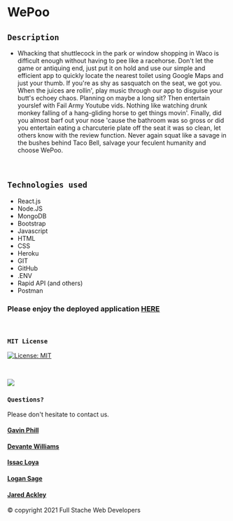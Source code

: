 # WePoo

## `Description`

* Whacking that shuttlecock in the park or window shopping in Waco is difficult enough without having to pee like a racehorse. Don't let the game or antiquing end, just put it on hold and use our simple and efficient app to quickly locate the nearest toilet using Google Maps and just your thumb.
If you're as shy as sasquatch on the seat, we got you. When the juices are rollin', play music through our app to disguise your butt's echoey chaos. Planning on maybe a long sit? Then entertain yourslef with Fail Army Youtube vids. Nothing like watching drunk monkey falling of a hang-gliding horse to get things movin'. Finally, did you almost barf out your nose 'cause the bathroom was so gross or did you entertain eating a charcuterie plate off the seat it was so clean, let others know with the review function.
Never again squat like a savage in the bushes behind Taco Bell, salvage your feculent humanity and choose WePoo.
<br>

## `Technologies used`

* React.js
* Node.JS
* MongoDB
* Bootstrap
* Javascript
* HTML
* CSS
* Heroku
* GIT
* GitHub
* .ENV
* Rapid API (and others)
* Postman


### Please enjoy the deployed application [HERE](https://wepoo-app.herokuapp.com/)
<br>

### `MIT License`
[![License: MIT](https://img.shields.io/badge/License-MIT-yellow.svg)](https://opensource.org/licenses/MIT)

<br>

![](https://github.com/carpegavin/WePoo/blob/main/client/public/assets/gif.gif?raw=true)


### `Questions?`
Please don't hesitate to contact us.

#### [Gavin Phill](https://github.com/carpegavin)
#### [Devante Williams](https://github.com/Devante05)
#### [Issac Loya](https://github.com/misterloya)
#### [Logan Sage](https://github.com/sagelogan)
#### [Jared Ackley](https://github.com/jrod3323)

© copyright 2021 Full Stache Web Developers
